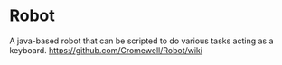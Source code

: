 # Robot

A java-based robot that can be scripted to do various tasks acting as a keyboard.
https://github.com/Cromewell/Robot/wiki
